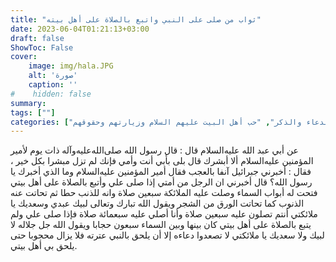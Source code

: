 ```yaml
---
title: "ثواب من صلى على النبي واتبع بالصلاة على أهل بيته"
date: 2023-06-04T01:21:13+03:00
draft: false
ShowToc: False
cover:
    image: img/hala.JPG
    alt: 'صورة'
    caption: ''
#    hidden: false
summary: 
tags: [""]
categories: ["الدعاء والذكر", "حب أهل البيت عليهم السلام وزيارتهم وحقوقهم"]
---
```

عن أبي عبد الله عليه‌السلام قال : قال
رسول الله صلى‌الله‌عليه‌وآله ذات يوم لأمير المؤمنين عليه‌السلام ألا أبشرك قال بلى بأبي أنت
وأمي فإنك لم تزل مبشرا بكل خير ، فقال : أخبرني جبرائيل آنفا بالعجب
فقال أمير المؤمنين عليه‌السلام وما الذي أخبرك يا رسول الله؟ قال أخبرني ان
الرجل من أمتي إذا صلى علي وأتبع بالصلاة على أهل بيتي فتحت له أبواب
السماء وصلت عليه الملائكة سبعين صلاة وانه للذنب حطا ثم تحاتت
عنه الذنوب كما تحاتت الورق من الشجر ويقول الله تبارك وتعالى لبيك
عبدي وسعديك يا ملائكتي أنتم تصلون عليه سبعين صلاة وأنا أصلي عليه
سبعمائة صلاة فإذا صلى علي ولم يتبع بالصلاة على أهل بيتي كان بينها
وبين السماء سبعون حجابا ويقول الله جل جلاله لا لبيك ولا سعديك
يا ملائكتي لا تصعدوا دعاءه إلا أن يلحق بالنبي عترته فلا يزال محجوبا
حتى يلحق بي أهل بيتي.

